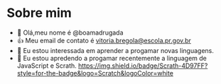 # Sobre mim
- 👋 Olá,meu nome é @boamadrugada
- :+1: Meu email de contato é vitoria.bregola@escola.pr.gov.br
- 👀 Eu estou interessada em aprender a progamar novas linguagens.
- 🌱 Eu estou apredendo a progamar recentemente a linguagem de JavaScript e Scrath.
 https://img.shield.io/badge/Scrath-4D97FF?style=for-the-badge&logo=Scratch&logoColor=white

<!---
boamadrugada/boamadrugada is a ✨ special ✨ repository because its `README.md` (this file) appears on your GitHub profile.
You can click the Preview link to take a look at your changes.
--->
